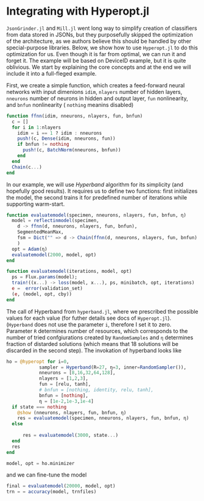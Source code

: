 # Integrating with Hyperopt.jl

`JsonGrinder.jl` and `Mill.jl` went long way to simplify creation of classifiers from data stored in JSONs, but they purposefully skipped the optimization of the architecture, as we authors believe this should be handled by other special-purpose libraries. Below, we show how to use `Hyperopt.jl` to do this optimization for us. Even though it is far from optimal, we can run it and forget it. The example will be based on DeviceID example, but it is quite oblivious. We start by explaining the core concepts and at the end we will include it into a full-fleged example. 

First, we create a simple function, which creates a feed-forward neural networks with input dimenions `idim`, `nlayers` number of hidden layers, `nneurons` number of neurons in hidden and output layer, `fun`  nonlinearity, and `bnfun`  nonlinearity ( `nothing` meanins disabled)

```julia
function ffnn(idim, nneurons, nlayers, fun, bnfun)
  c = []
  for i in 1:nlayers
    idim = i == 1 ? idim : nneurons
    push!(c, Dense(idim, nneurons, fun))
    if bnfun != nothing
      push!(c, BatchNorm(nneurons, bnfun))
    end
  end
  Chain(c...)
end
```

In our example, we will use *Hyperband* algorithm for its simplicity (and hopefully good results). It requires us to define two functions: first initializes the model, the second trains it for predefined number of iterations while supporting warm-start.
```julia 
function evaluatemodel(specimen, nneurons, nlayers, fun, bnfun, η)
  model = reflectinmodel(specimen, 
    d -> ffnn(d, nneurons, nlayers, fun, bnfun),
    SegmentedMeanMax, 
    fsm = Dict("" => d -> Chain(ffnn(d, nneurons, nlayers, fun, bnfun)..., Dense(nneurons, 2)))
    )
  opt = Adam(η)
  evaluatemodel(2000, model, opt)
end

function evaluatemodel(iterations, model, opt)
  ps = Flux.params(model);
  train!((x...) -> loss(model, x...), ps, minibatch, opt, iterations)
  e =  error(validation_set)
  (e, (model, opt, cby))
end
```

The call of Hyperband from `hyperband.jl`, where we prescribed the possible values for each value (for futher details see docs of `Hyperopt.jl`). (`Hyperband` does not use the parameter `i`, therefore I set it to zero. Parameter `R` determines number of resources, which corresponds to the number of tried confgiurations created by `RandomSamples` and `η` determines fraction of distarded solutions (which means that 18 solutions will be discarded in the second step). The invokation of hyperband looks like
```julia
ho = @hyperopt for i=0,
            sampler = Hyperband(R=27, η=3, inner=RandomSampler()),
            nneurons = [8,16,32,64,128],
            nlayers = [1,2,3],
            fun = [relu, tanh],
            # bnfun = [nothing, identity, relu, tanh],
            bnfun = [nothing],
            η = [1e-2,1e-3,1e-4]
  if state === nothing
    @show (nneurons, nlayers, fun, bnfun, η)
    res = evaluatemodel(specimen, nneurons, nlayers, fun, bnfun, η)
  else
     
      res = evaluatemodel(3000, state...)
  end
  res
end

model, opt = ho.minimizer
```

and we can fine-tune the model
```julia
final = evaluatemodel(20000, model, opt)
trn = = accuracy(model, trnfiles)
```
